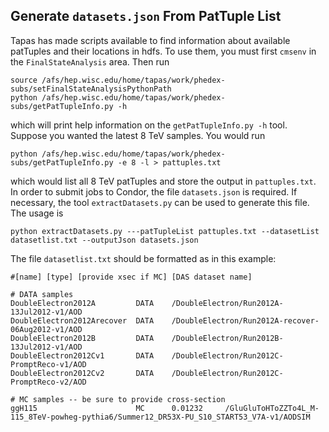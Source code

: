 Generate `datasets.json` From PatTuple List
-------------------------------------------

Tapas has made scripts available to find information about available patTuples and their
locations in hdfs. To use them, you must first `cmsenv` in the `FinalStateAnalysis` area. 
Then run

    source /afs/hep.wisc.edu/home/tapas/work/phedex-subs/setFinalStateAnalysisPythonPath 
    python /afs/hep.wisc.edu/home/tapas/work/phedex-subs/getPatTupleInfo.py -h

which will print help information on the `getPatTupleInfo.py -h` tool. Suppose you wanted
the latest 8 TeV samples. You would run

    python /afs/hep.wisc.edu/home/tapas/work/phedex-subs/getPatTupleInfo.py -e 8 -l > pattuples.txt

which would list all 8 TeV patTuples and store the output in `pattuples.txt`. In order to
submit jobs to Condor, the file `datasets.json` is required. If necessary, the tool
`extractDatasets.py` can be used to generate this file. The usage is

    python extractDatasets.py ---patTupleList pattuples.txt --datasetList datasetlist.txt --outputJson datasets.json

The file `datasetlist.txt` should be formatted as in this example:

    #[name] [type] [provide xsec if MC] [DAS dataset name]
    
    # DATA samples
    DoubleElectron2012A         DATA    /DoubleElectron/Run2012A-13Jul2012-v1/AOD
    DoubleElectron2012Arecover  DATA    /DoubleElectron/Run2012A-recover-06Aug2012-v1/AOD
    DoubleElectron2012B         DATA    /DoubleElectron/Run2012B-13Jul2012-v1/AOD
    DoubleElectron2012Cv1       DATA    /DoubleElectron/Run2012C-PromptReco-v1/AOD
    DoubleElectron2012Cv2       DATA    /DoubleElectron/Run2012C-PromptReco-v2/AOD
    
    # MC samples -- be sure to provide cross-section
    ggH115                      MC      0.01232     /GluGluToHToZZTo4L_M-115_8TeV-powheg-pythia6/Summer12_DR53X-PU_S10_START53_V7A-v1/AODSIM
